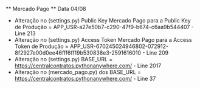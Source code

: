 
** Mercado Pago **
Data 04/08
- Alteração no (settings.py) Public Key Mercado Pago para a Public Key de Produção = APP_USR-a27e50b7-c290-47f9-b674-c6aa9b544407 - Line 213
- Alteração no (settings.py) Access Token Mercado Pago para a Access Token de Produção = APP_USR-670245024946802-072912-8f2927e00d0ee46fff6ff19b530838e3-2591616010 - Line 209
- Alteração no (settings.py) BASE_URL = https://centralcontratos.pythonanywhere.com/ - Line 2017
- Alteração no (mercado_pago.py) dos BASE_URL = https://centralcontratos.pythonanywhere.com/ - Line 37
